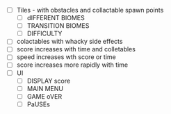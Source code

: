 - [ ] Tiles - with obstacles and collactable spawn points
  - [ ] dIFFERENT BIOMES
  - [ ] TRANSITION BIOMES
  - [ ] DIFFICULTY  
- [ ] colactables with whacky side effects
- [ ] score increases with time and colletables
- [ ] speed increases wth score or time
- [ ] score increases more rapidly with time
- [ ] UI
   - [ ] DISPLAY score
   - [ ] MAIN MENU
   - [ ] GAME oVER
   - [ ] PaUSEs
